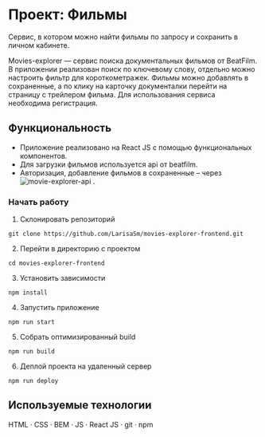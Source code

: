 # Проект: Фильмы

Сервис, в котором можно найти фильмы по запросу и сохранить в личном кабинете.

Movies-explorer — сервис поиска документальных фильмов от BeatFilm. В приложении реализован поиск по ключевому слову, отдельно можно настроить фильтр для короткометражек. Фильмы можно добавлять в сохраненные, а по клику на карточку документалки перейти на страницу с трейлером фильма. Для использования сервиса необходима регистрация.

## Функциональность

- Приложение реализовано на React JS с помощью функциональных компонентов. 
- Для загрузки фильмов используется api от beatfilm. 
- Авторизация, добавление фильмов в сохраненные – через ![movie-explorer-api](https://github.com/LarisaSm/movies-explorer-api) .

### Начать работу

1. Склонировать репозиторий
```
git clone https://github.com/LarisaSm/movies-explorer-frontend.git
```

2. Перейти в директорию с проектом
```
cd movies-explorer-frontend
```

3. Установить зависимости
```
npm install
```
4. Запустить приложение
```
npm run start
```
5. Собрать оптимизированный build
```
npm run build
```

6. Деплой проекта на удаленный сервер
```
npm run deploy
```

## Используемые технологии
HTML · CSS · BEM · JS · React JS · git · npm
